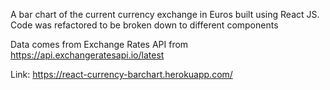 A bar chart of the current currency exchange in Euros built using React JS. Code was refactored to be broken down to different components

Data comes from Exchange Rates API from https://api.exchangeratesapi.io/latest

Link: https://react-currency-barchart.herokuapp.com/
